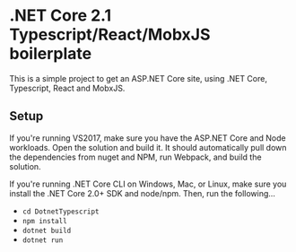 .NET Core 2.1 Typescript/React/MobxJS boilerplate
========

This is a simple project to get an ASP.NET Core site, using .NET Core, Typescript, React and MobxJS.

## Setup

If you're running VS2017, make sure you have the ASP.NET Core and Node workloads. Open the solution and build it. It should automatically pull down the dependencies from nuget and NPM, run Webpack, and build the solution.

If you're running .NET Core CLI on Windows, Mac, or Linux, make sure you install the .NET Core 2.0+ SDK and node/npm. Then, run the following...

- `cd DotnetTypescript`
- `npm install`
- `dotnet build`
- `dotnet run`
